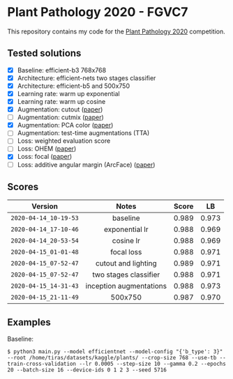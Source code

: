 # Plant Pathology 2020 - FGVC7

This repository contains my code for the [Plant Pathology 2020](https://www.kaggle.com/c/plant-pathology-2020-fgvc7) competition.

## Tested solutions

- [x] Baseline: efficient-b3 768x768
- [x] Architecture: efficient-nets two stages classifier
- [x] Architecture: efficient-b5 and 500x750
- [x] Learning rate: warm up exponential
- [x] Learning rate: warm up cosine
- [x] Augmentation: cutout ([paper](https://arxiv.org/pdf/1708.04552))
- [ ] Augmentation: cutmix ([paper](https://arxiv.org/pdf/1905.04899.pdf))
- [x] Augmentation: PCA color ([paper](https://www.nvidia.cn/content/tesla/pdf/machine-learning/imagenet-classification-with-deep-convolutional-nn.pdf))
- [ ] Augmentation: test-time augmentations (TTA)
- [ ] Loss: weighted evaluation score
- [ ] Loss: OHEM ([paper](https://arxiv.org/pdf/1604.03540.pdf))
- [x] Loss: focal ([paper](https://arxiv.org/pdf/1708.02002.pdf))
- [ ] Loss: additive angular margin (ArcFace) ([paper](https://arxiv.org/pdf/1801.07698.pdf))

## Scores

| Version | Notes | Score | LB |
| :---: | :---: | :---: | :---: |
| `2020-04-14_10-19-53` | baseline | 0.989 | 0.973 |
| `2020-04-14_17-10-46` | exponential lr | 0.988 | 0.969 |
| `2020-04-14_20-53-54` | cosine lr | 0.988 | 0.969 |
| `2020-04-15_01-01-48` | focal loss | 0.988 | 0.971 |
| `2020-04-15_07-52-47` | cutout and lighting | 0.989 | 0.971 |
| `2020-04-15_07-52-47` | two stages classifier | 0.988 | 0.971 |
| `2020-04-15_14-31-43` | inception augmentations | 0.988 | 0.973 |
| `2020-04-15_21-11-49` | 500x750 |  0.987 | 0.970 |

## Examples

Baseline:
```shell
$ python3 main.py --model efficientnet --model-config "{'b_type': 3}" --root /home/tiras/datasets/kaggle/plants/ --crop-size 768 --use-tb --train-cross-validation --lr 0.0005 --step-size 10 --gamma 0.2 --epochs 20 --batch-size 16 --device-ids 0 1 2 3 --seed 5716
```
 
